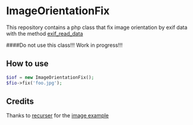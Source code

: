 ImageOrientationFix
===================

This repository contains a php class that fix image orientation by exif data with the method [exif_read_data](http://it2.php.net/manual/en/function.exif-read-data.php)

####Do not use this class!!! Work in progress!!!



## How to use

```php
$iof = new ImageOrientationFix();
$fio->fix('foo.jpg');
```


## Credits

Thanks to [recurser](https://github.com/recurser) for the [image example](https://github.com/recurser/exif-orientation-examples)